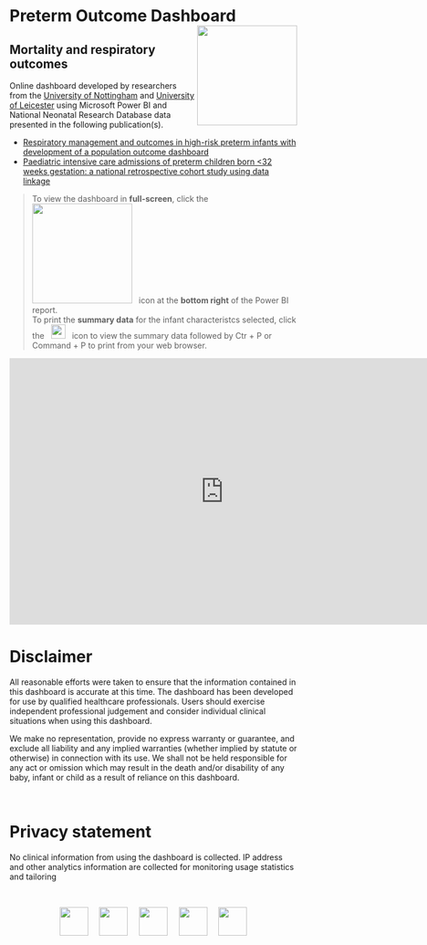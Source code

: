 <head>
<!-- Global site tag (gtag.js) - Google Analytics -->
<script async src="https://www.googletagmanager.com/gtag/js?id=G-CJC5KZW4NR"></script>
<script>
  window.dataLayer = window.dataLayer || [];
  function gtag(){dataLayer.push(arguments);}
  gtag('js', new Date());
  gtag('config', 'G-CJC5KZW4NR');
</script>
</head> 

# Preterm Outcome Dashboard  <img src="https://user-images.githubusercontent.com/112888625/218990756-a1af8988-6508-4f71-95dc-2870c3b97ff9.jpg" width="175" align="right"/>


## Mortality and respiratory outcomes 
Online dashboard developed by researchers from the [University of Nottingham](https://www.nottingham.ac.uk/medicine/research/research-areas/perinatal-and-child-health/index.aspx) and [University of Leicester](https://le.ac.uk/timms) using Microsoft Power BI and National Neonatal Research Database data presented in the following publication(s). 

- [Respiratory management and outcomes in high-risk preterm infants with development of a population outcome dashboard](http://dx.doi.org/10.1136/thorax-2023-220174)
- [Paediatric intensive care admissions of preterm children born <32 weeks gestation: a national retrospective cohort study using data linkage](https://fn.bmj.com/content/fetalneonatal/109/3/265.full.pdf)

>To view the dashboard in **full-screen**, click the  &nbsp; <img src="https://user-images.githubusercontent.com/112888625/218993541-4e58cd8c-251b-45d6-8e15-e0b5b9baf2d5.jpg" width="175"/>  &nbsp; icon at the **bottom right** of the Power BI report.
><br>
>To print the **summary data** for the infant characteristcs selected, click the  &nbsp; <img src="https://user-images.githubusercontent.com/112888625/218990769-b29e83e4-6139-4120-b619-b6f98fd71399.jpg" width="25"/>  &nbsp; icon to view the summary data followed by Ctr + P or Command + P to print from your web browser. 

<iframe title="BPD death 060922" width="750" height="466.9" src="https://app.powerbi.com/view?r=eyJrIjoiNzczMGQ0NTItZDRmNi00Yzk5LWI4MzEtODlhMmY4MmEyNWY1IiwidCI6IjY3YmRhN2VlLWZkODAtNDFlZi1hYzkxLTM1ODQxODI5MGExZSIsImMiOjh9" frameborder="0" allowFullScreen="true"></iframe>
<br/>


# Disclaimer 

All reasonable efforts were taken to ensure that the information contained in this dashboard is accurate at this time. The dashboard has been developed for use by qualified healthcare professionals. Users should exercise independent professional judgement and consider individual clinical situations when using this dashboard. 

We make no representation, provide no express warranty or guarantee, and exclude all liability and any implied warranties (whether implied by statute or otherwise) in connection with its use. We shall not be held responsible for any act or omission which may result in the death and/or disability of any baby, infant or child as a result of reliance on this dashboard.

<br/>

# Privacy statement
No clinical information from using the dashboard is collected. IP address and other analytics information are collected for monitoring usage statistics and tailoring 

<br/>

<p align="center">
<img src="https://user-images.githubusercontent.com/112888625/218807173-0d2e40f3-aedf-4537-a0eb-d49088581036.jpg" height="50"/> 
&nbsp; &nbsp;
<img src="https://user-images.githubusercontent.com/112888625/218807688-f16f4f45-d449-4ccf-90c0-bdbce8e7a990.jpg" height="50" />
&nbsp; &nbsp; 
<img src="https://github.com/PremOutcome/PremOutcome.github.io/assets/125360702/d5c4c0d1-0518-458f-8c84-c6d450c6a81a.jpg"
 height="50"/> 
&nbsp; &nbsp; 
<img src="https://github.com/PremOutcome/PremOutcome.github.io/assets/125360702/e2de852b-dc4f-481b-8331-e9e526dee35d.jpg" height="50" />
&nbsp; &nbsp; 
<img src="https://github.com/PremOutcome/PremOutcome.github.io/assets/125360702/96db4593-7619-4b0b-95f8-a925d98cf109.jpg" height="50" />
</p>
